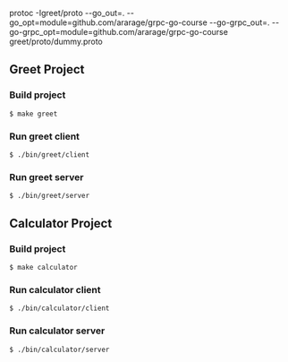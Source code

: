 protoc -Igreet/proto --go_out=. --go_opt=module=github.com/ararage/grpc-go-course --go-grpc_out=. --go-grpc_opt=module=github.com/ararage/grpc-go-course greet/proto/dummy.proto

## Greet Project

### Build project

```console
$ make greet
```

### Run greet client

```console
$ ./bin/greet/client
```

### Run greet server

```console
$ ./bin/greet/server
```


## Calculator Project

### Build project

```console
$ make calculator
```

### Run calculator client

```console
$ ./bin/calculator/client
```

### Run calculator server

```console
$ ./bin/calculator/server
```